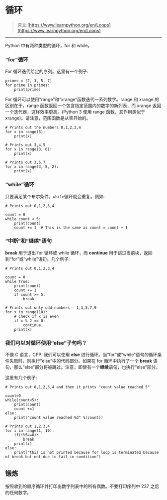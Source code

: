 # 循环

> 原文:[https://www.learnpython.org/en/Loops](https://www.learnpython.org/en/Loops)

* * *

Python 中有两种类型的循环，for 和 while。

### “for”循环

For 循环迭代给定的序列。这里有一个例子:

```
primes = [2, 3, 5, 7]
for prime in primes:
    print(prime) 
```

For 循环可以使用“range”和“xrange”函数迭代一系列数字。range 和 xrange 的区别在于，range 函数返回一个包含指定范围内的数字的新列表，而 xrange 返回一个迭代器，这样效率更高。(Python 3 使用 range 函数，其作用类似于 xrange)。请注意，范围函数是从零开始的。

```
# Prints out the numbers 0,1,2,3,4
for x in range(5):
    print(x)

# Prints out 3,4,5
for x in range(3, 6):
    print(x)

# Prints out 3,5,7
for x in range(3, 8, 2):
    print(x) 
```

### “while”循环

只要满足某个布尔条件，`while`循环就会重复。例如:

```
# Prints out 0,1,2,3,4

count = 0
while count < 5:
    print(count)
    count += 1  # This is the same as count = count + 1 
```

### “中断”和“继续”语句

**break** 用于退出 for 循环或 while 循环，而 **continue** 用于跳过当前块，返回到“for”或“while”语句。几个例子:

```
# Prints out 0,1,2,3,4

count = 0
while True:
    print(count)
    count += 1
    if count >= 5:
        break

# Prints out only odd numbers - 1,3,5,7,9
for x in range(10):
    # Check if x is even
    if x % 2 == 0:
        continue
    print(x) 
```

### 我们可以对循环使用“else”子句吗？

不像 C 语言，CPP..我们可以使用 **else** 进行循环。当“for”或“while”语句的循环条件失败时，则执行“else”中的代码部分。如果在 for 循环中执行了一个 **break** 语句，那么“else”部分将被跳过。注意，即使有一个**继续**语句，也执行“else”部分。

这里有几个例子:

```
# Prints out 0,1,2,3,4 and then it prints "count value reached 5"

count=0
while(count<5):
    print(count)
    count +=1
else:
    print("count value reached %d" %(count))

# Prints out 1,2,3,4
for i in range(1, 10):
    if(i%5==0):
        break
    print(i)
else:
    print("this is not printed because for loop is terminated because of break but not due to fail in condition") 
```

## 锻炼

按照收到的顺序循环并打印出数字列表中的所有偶数。不要打印序列中 237 之后的任何数字。